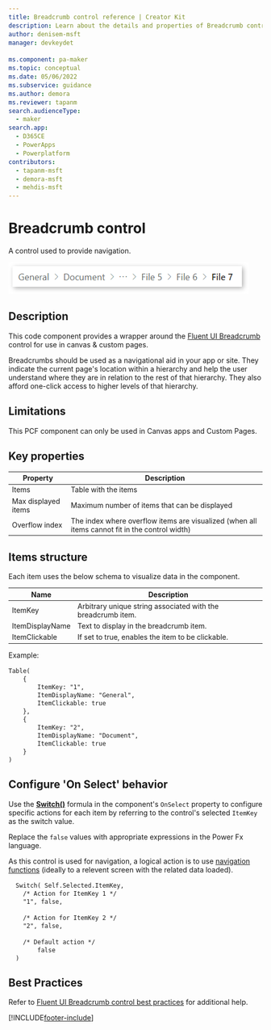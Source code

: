 ```yaml
---
title: Breadcrumb control reference | Creator Kit
description: Learn about the details and properties of Breadcrumb control in the Creator Kit.
author: denisem-msft
manager: devkeydet

ms.component: pa-maker
ms.topic: conceptual
ms.date: 05/06/2022
ms.subservice: guidance
ms.author: demora
ms.reviewer: tapanm
search.audienceType: 
  - maker
search.app: 
  - D365CE
  - PowerApps
  - Powerplatform
contributors:
  - tapanm-msft
  - demora-msft
  - mehdis-msft
---
```

# Breadcrumb control

A control used to provide navigation.

![Breadcrumb](media/breadcrumb.png "Breadcrumb control")

## Description
This code component provides a wrapper around the [Fluent UI Breadcrumb](https://developer.microsoft.com/fluentui#/controls/web/breadcrumb) control for use in canvas & custom pages.

Breadcrumbs should be used as a navigational aid in your app or site. They indicate the current page's location within a hierarchy and help the user understand where they are in relation to the rest of that hierarchy. They also afford one-click access to higher levels of that hierarchy.

## Limitations
This PCF component can only be used in Canvas apps and Custom Pages.


## Key properties

| Property | Description |
| -------- | ----------- |
| Items | Table with the items |
| Max displayed items | Maximum number of items that can be displayed |
| Overflow index | The index where overflow items are visualized (when all items cannot fit in the control width) |

## Items structure
Each item uses the below schema to visualize data in the component. 

| Name | Description |
| ------ | ----------- |
| ItemKey | Arbitrary unique string associated with the breadcrumb item. |
| ItemDisplayName | Text to display in the breadcrumb item. |
| ItemClickable | If set to true, enables the item to be clickable. |

Example:

  ```powerapps-dot
  Table(
      {
          ItemKey: "1",
          ItemDisplayName: "General",
          ItemClickable: true
      },
      {
          ItemKey: "2",
          ItemDisplayName: "Document",
          ItemClickable: true
      }
  )
  ```


## Configure 'On Select' behavior
Use the [**Switch()**](https://docs.microsoft.com/power-apps/maker/canvas-apps/functions/function-if) formula in the component's `OnSelect` property to configure specific actions for each item by referring to the control's selected `ItemKey` as the switch value.

Replace the `false` values with appropriate expressions in the Power Fx language. 

As this control is used for navigation, a logical action is to use [navigation functions](https://docs.microsoft.com/power-apps/maker/canvas-apps/functions/function-navigate) (ideally to a relevent screen with the related data loaded).

  ```powerapps-dot
    Switch( Self.Selected.ItemKey,
      /* Action for ItemKey 1 */
      "1", false,
      
      /* Action for ItemKey 2 */
      "2", false,
    
      /* Default action */
          false
    )
  ```

## Best Practices
Refer to [Fluent UI Breadcrumb control best practices](https://developer.microsoft.com/fluentui#/controls/web/breadcrumb) for additional help.

[!INCLUDE[footer-include](../../includes/footer-banner.md)]